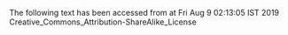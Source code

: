 The following text has been accessed from at Fri Aug 9 02:13:05 IST 2019
Creative_Commons_Attribution-ShareAlike_License
